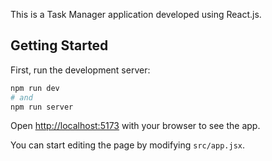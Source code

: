 This is a Task Manager application developed using React.js.

## Getting Started

First, run the development server:

```bash
npm run dev
# and
npm run server

```

Open [http://localhost:5173](http://localhost:5173) with your browser to see the app.

You can start editing the page by modifying `src/app.jsx`.



